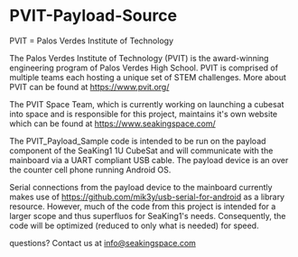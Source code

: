 # PVIT-Payload-Source

PVIT = Palos Verdes Institute of Technology

The Palos Verdes Institute of Technology (PVIT) is the award-winning engineering program of Palos Verdes High School. PVIT is comprised of multiple teams each hosting a unique set of STEM challenges. More about PVIT can be found at https://www.pvit.org/

The PVIT Space Team, which is currently working on launching a cubesat into space and is responsible for this project, maintains it's own website which can be found at https://www.seakingspace.com/

The PVIT_Payload_Sample code is intended to be run on the payload component of the SeaKing1 1U CubeSat and will communicate with the mainboard via a UART compliant USB cable. The payload device is an over the counter cell phone running Android OS. 

Serial connections from the payload device to the mainboard currently makes use of https://github.com/mik3y/usb-serial-for-android as a library resource. However, much of the code from this project is intended for a larger scope and thus superfluos for SeaKing1's needs. Consequently, the code will be optimized (reduced to only what is needed) for speed.

questions? Contact us at info@seakingspace.com
